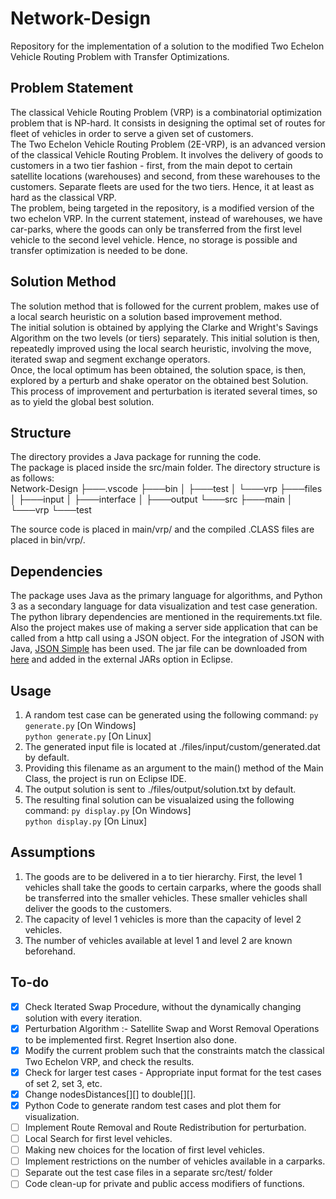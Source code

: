 # Network-Design
Repository for the implementation of a solution to the modified Two Echelon Vehicle Routing Problem with Transfer Optimizations.

## Problem Statement
The classical Vehicle Routing Problem (VRP) is a combinatorial optimization problem that is NP-hard. It consists in designing the optimal set of routes for fleet of vehicles in order to serve a given set of customers.  
The Two Echelon Vehicle Routing Problem (2E-VRP), is an advanced version of the classical Vehicle Routing Problem. It involves the delivery of goods to customers in a two tier fashion - first, from the main depot to certain satellite locations (warehouses) and second, from these warehouses to the customers. Separate fleets are used for the two tiers. Hence, it at least as hard as the classical VRP.   
The problem, being targeted in the repository, is a modified version of the two echelon VRP. In the current statement, instead of warehouses, we have car-parks, where the goods can only be transferred from the first level vehicle to the second level vehicle. Hence, no storage is possible and transfer optimization is needed to be done.

## Solution Method
The solution method that is followed for the current problem, makes use of a local search heuristic on a solution based improvement method.  
The initial solution is obtained by applying the Clarke and Wright's Savings Algorithm on the two levels (or tiers) separately. This initial solution is then, repeatedly improved using the local search heuristic, involving the move, iterated swap and segment exchange operators.  
Once, the local optimum has been obtained, the solution space, is then, explored by a perturb and shake operator on the obtained best Solution.  
This process of improvement and perturbation is iterated several times, so as to yield the global best solution.

## Structure
The directory provides a Java package for running the code.  
The package is placed inside the src/main folder. The directory structure is as follows:  
Network-Design
├───.vscode
├───bin
│   ├───test
│   └───vrp
├───files
│   ├───input
│   ├───interface
│   ├───output
└───src
    ├───main
    │   └───vrp
    └───test

The source code is placed in main/vrp/ and the compiled .CLASS files are placed in bin/vrp/.  

## Dependencies
The package uses Java as the primary language for algorithms, and Python 3 as a secondary language for data visualization and test case generation.  
The python library dependencies are mentioned in the requirements.txt file.  
Also the project makes use of making a server side application that can be called from a http call using a JSON object. For the integration of JSON with Java, [JSON Simple][1] has been used. The jar file can be downloaded from [here][2] and added in the external JARs option in Eclipse.  

## Usage
1. A random test case can be generated using the following command:
```py generate.py``` [On Windows]  
```python generate.py``` [On Linux]  
2. The generated input file is located at ./files/input/custom/generated.dat by default.  
3. Providing this filename as an argument to the main() method of the Main Class, the project is run on Eclipse IDE.
4. The output solution is sent to ./files/output/solution.txt by default.
5. The resulting final solution can be visualaized using the following command:
```py display.py``` [On Windows]  
```python display.py``` [On Linux]  

## Assumptions
1. The goods are to be delivered in a to tier hierarchy. First, the level 1 vehicles shall take the goods to certain carparks, where the goods shall be transferred into the smaller vehicles. These smaller vehicles shall deliver the goods to the customers.
2. The capacity of level 1 vehicles is more than the capacity of level 2 vehicles.
3. The number of vehicles available at level 1 and level 2 are known beforehand. 

## To-do
- [X] Check Iterated Swap Procedure, without the dynamically changing solution with every iteration.
- [X] Perturbation Algorithm :- Satellite Swap and Worst Removal Operations to be implemented first. Regret Insertion also done.
- [X] Modify the current problem such that the constraints match the classical Two Echelon VRP, and check the results. 
- [X] Check for larger test cases - Appropriate input format for the test cases of set 2, set 3, etc.
- [X] Change nodesDistances[][] to double[][].
- [X] Python Code to generate random test cases and plot them for visualization.
- [ ] Implement Route Removal and Route Redistribution for perturbation.
- [ ] Local Search for first level vehicles.
- [ ] Making new choices for the location of first level vehicles.
- [ ] Implement restrictions on the number of vehicles available in a carparks.
- [ ] Separate out the test case files in a separate src/test/ folder 
- [ ] Code clean-up for private and public access modifiers of functions.

[1]: https://code.google.com/archive/p/json-simple/
[2]: https://code.google.com/archive/p/json-simple/downloads